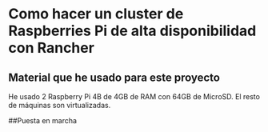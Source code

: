 # Como hacer un cluster de Raspberries Pi de alta disponibilidad con Rancher
## Material que he usado para este proyecto
He usado 2 Raspberry Pi 4B de 4GB de RAM con 64GB de MicroSD.
El resto de máquinas son virtualizadas.

##Puesta en marcha

